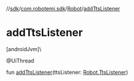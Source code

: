 //[sdk](../../../index.md)/[com.robotemi.sdk](../index.md)/[Robot](index.md)/[addTtsListener](add-tts-listener.md)

# addTtsListener

[androidJvm]\

@UiThread

fun [addTtsListener](add-tts-listener.md)(ttsListener: [Robot.TtsListener](-tts-listener/index.md))
